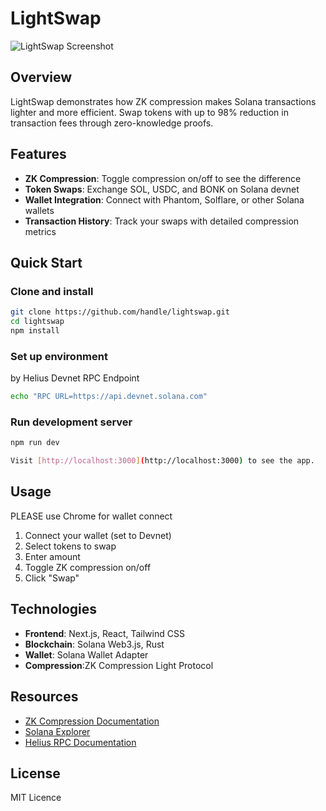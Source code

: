 # LightSwap


![LightSwap Screenshot](https://sjc.microlink.io/Fh_-S6f30O_4IpYbq_ZGtuir82LgEmGmyeuPIj92804LHSOeu_bv8gHJtn5tMeowNbgq8i7Oww4mGINOerFx1g.jpeg)

## Overview

LightSwap demonstrates how ZK compression makes Solana transactions lighter and more efficient. Swap tokens with up to 98% reduction in transaction fees through zero-knowledge proofs.

## Features

- **ZK Compression**: Toggle compression on/off to see the difference
- **Token Swaps**: Exchange SOL, USDC, and BONK on Solana devnet
- **Wallet Integration**: Connect with Phantom, Solflare, or other Solana wallets
- **Transaction History**: Track your swaps with detailed compression metrics

## Quick Start

### Clone and install

```bash
git clone https://github.com/handle/lightswap.git
cd lightswap
npm install
```



### Set up environment
by Helius Devnet RPC Endpoint

```bash
echo "RPC URL=https://api.devnet.solana.com"
```


### Run development server

```bash
npm run dev
```
```bash
Visit [http://localhost:3000](http://localhost:3000) to see the app.
```
## Usage

PLEASE use Chrome for wallet connect

1. Connect your wallet (set to Devnet)
2. Select tokens to swap
3. Enter amount
4. Toggle ZK compression on/off
5. Click "Swap"

## Technologies

- **Frontend**: Next.js, React, Tailwind CSS
- **Blockchain**: Solana Web3.js, Rust
- **Wallet**: Solana Wallet Adapter
- **Compression**:ZK Compression Light Protocol

 ## Resources

- [ZK Compression Documentation](https://www.zkcompression.com/developers/addresses-and-urls)
- [Solana Explorer](https://explorer.solana.com/?cluster=devnet)
- [Helius RPC Documentation](https://docs.helius.dev/)

## License

MIT Licence
